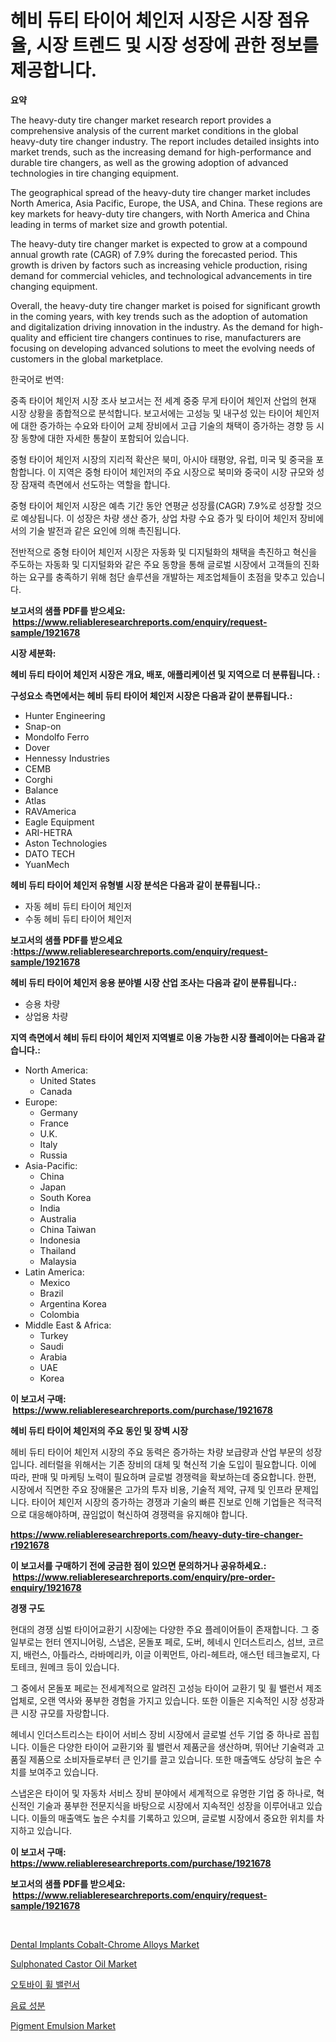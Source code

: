 <p><h1>헤비 듀티 타이어 체인저 시장은 시장 점유율, 시장 트렌드 및 시장 성장에 관한 정보를 제공합니다.</h1></p><p><strong>요약</strong></p>
<p><p>The heavy-duty tire changer market research report provides a comprehensive analysis of the current market conditions in the global heavy-duty tire changer industry. The report includes detailed insights into market trends, such as the increasing demand for high-performance and durable tire changers, as well as the growing adoption of advanced technologies in tire changing equipment.</p><p>The geographical spread of the heavy-duty tire changer market includes North America, Asia Pacific, Europe, the USA, and China. These regions are key markets for heavy-duty tire changers, with North America and China leading in terms of market size and growth potential.</p><p>The heavy-duty tire changer market is expected to grow at a compound annual growth rate (CAGR) of 7.9% during the forecasted period. This growth is driven by factors such as increasing vehicle production, rising demand for commercial vehicles, and technological advancements in tire changing equipment.</p><p>Overall, the heavy-duty tire changer market is poised for significant growth in the coming years, with key trends such as the adoption of automation and digitalization driving innovation in the industry. As the demand for high-quality and efficient tire changers continues to rise, manufacturers are focusing on developing advanced solutions to meet the evolving needs of customers in the global marketplace.</p><p>한국어로 번역:</p><p>중족 타이어 체인저 시장 조사 보고서는 전 세계 중중 무게 타이어 체인저 산업의 현재 시장 상황을 종합적으로 분석합니다. 보고서에는 고성능 및 내구성 있는 타이어 체인저에 대한 증가하는 수요와 타이어 교체 장비에서 고급 기술의 채택이 증가하는 경향 등 시장 동향에 대한 자세한 통찰이 포함되어 있습니다.</p><p>중형 타이어 체인저 시장의 지리적 확산은 북미, 아시아 태평양, 유럽, 미국 및 중국을 포함합니다. 이 지역은 중형 타이어 체인저의 주요 시장으로 북미와 중국이 시장 규모와 성장 잠재력 측면에서 선도하는 역할을 합니다.</p><p>중형 타이어 체인저 시장은 예측 기간 동안 연평균 성장률(CAGR) 7.9%로 성장할 것으로 예상됩니다. 이 성장은 차량 생산 증가, 상업 차량 수요 증가 및 타이어 체인저 장비에서의 기술 발전과 같은 요인에 의해 촉진됩니다.</p><p>전반적으로 중형 타이어 체인저 시장은 자동화 및 디지털화의 채택을 촉진하고 혁신을 주도하는 자동화 및 디지털화와 같은 주요 동향을 통해 글로벌 시장에서 고객들의 진화하는 요구를 충족하기 위해 첨단 솔루션을 개발하는 제조업체들이 초점을 맞추고 있습니다.</p></p>
<p><strong>보고서의 샘플 PDF를 받으세요: &nbsp;<a href="https://www.reliableresearchreports.com/enquiry/request-sample/1921678">https://www.reliableresearchreports.com/enquiry/request-sample/1921678</a></strong></p>
<p><strong>시장 세분화:</strong></p>
<p><strong> 헤비 듀티 타이어 체인저 시장은 개요, 배포, 애플리케이션 및 지역으로 더 분류됩니다. :</strong></p>
<p><strong>구성요소 측면에서는 헤비 듀티 타이어 체인저 시장은 다음과 같이 분류됩니다.:</strong></p>
<p><ul><li>Hunter Engineering</li><li>Snap-on</li><li>Mondolfo Ferro</li><li>Dover</li><li>Hennessy Industries</li><li>CEMB</li><li>Corghi</li><li>Balance</li><li>Atlas</li><li>RAVAmerica</li><li>Eagle Equipment</li><li>ARI-HETRA</li><li>Aston Technologies</li><li>DATO TECH</li><li>YuanMech</li></ul></p>
<p><strong> 헤비 듀티 타이어 체인저 유형별 시장 분석은 다음과 같이 분류됩니다.:</strong></p>
<p><ul><li>자동 헤비 듀티 타이어 체인저</li><li>수동 헤비 듀티 타이어 체인저</li></ul></p>
<p><strong>보고서의 샘플 PDF를 받으세요 :<a href="https://www.reliableresearchreports.com/enquiry/request-sample/1921678">https://www.reliableresearchreports.com/enquiry/request-sample/1921678</a></strong></p>
<p><strong> 헤비 듀티 타이어 체인저 응용 분야별 시장 산업 조사는 다음과 같이 분류됩니다.:</strong></p>
<p><ul><li>승용 차량</li><li>상업용 차량</li></ul></p>
<p><strong>지역 측면에서 헤비 듀티 타이어 체인저 지역별로 이용 가능한 시장 플레이어는 다음과 같습니다.:</strong></p>
<p><ul>
    <li>
        North America:
        <ul>
            <li>United States</li>
            <li>Canada</li>
        </ul>
    </li>
    <li>
        Europe:
        <ul>
            <li>Germany</li>
            <li>France</li>
            <li>U.K.</li>
            <li>Italy</li>
            <li>Russia</li>
        </ul>
    </li>
    <li>
        Asia-Pacific:
        <ul>
            <li>China</li>
            <li>Japan</li>
            <li>South Korea</li>
            <li>India</li>
            <li>Australia</li>
            <li>China Taiwan</li>
            <li>Indonesia</li>
            <li>Thailand</li>
            <li>Malaysia</li>
        </ul>
    </li>
    <li>
        Latin America:
        <ul>
            <li>Mexico</li>
            <li>Brazil</li>
            <li>Argentina Korea</li>
            <li>Colombia</li>
        </ul>
    </li>
    <li>
        Middle East & Africa:
        <ul>
            <li>Turkey</li>
            <li>Saudi</li>
            <li>Arabia</li>
            <li>UAE</li>
            <li>Korea</li>
        </ul>
    </li>
    </ul></p>
<p><strong>이 보고서 구매: &nbsp;<a href="https://www.reliableresearchreports.com/purchase/1921678">https://www.reliableresearchreports.com/purchase/1921678</a></strong></p>
<p><strong>헤비 듀티 타이어 체인저의 주요 동인 및 장벽 시장</strong></p>
<p><p>헤비 듀티 타이어 체인저 시장의 주요 동력은 증가하는 차량 보급량과 산업 부문의 성장입니다. 레터럴을 위해서는 기존 장비의 대체 및 혁신적 기술 도입이 필요합니다. 이에 따라, 판매 및 마케팅 노력이 필요하며 글로벌 경쟁력을 확보하는데 중요합니다. 한편, 시장에서 직면한 주요 장애물은 고가의 투자 비용, 기술적 제약, 규제 및 인프라 문제입니다. 타이어 체인저 시장의 증가하는 경쟁과 기술의 빠른 진보로 인해 기업들은 적극적으로 대응해야하며, 끊임없이 혁신하여 경쟁력을 유지해야 합니다.</p></p>
<p><strong><a href="https://www.reliableresearchreports.com/heavy-duty-tire-changer-r1921678">https://www.reliableresearchreports.com/heavy-duty-tire-changer-r1921678</a></strong></p>
<p><strong>이 보고서를 구매하기 전에 궁금한 점이 있으면 문의하거나 공유하세요.: &nbsp;<a href="https://www.reliableresearchreports.com/enquiry/pre-order-enquiry/1921678">https://www.reliableresearchreports.com/enquiry/pre-order-enquiry/1921678</a></strong></p>
<p><strong>경쟁 구도</strong></p>
<p><p>현대의 경쟁 심벌 타이어교환기 시장에는 다양한 주요 플레이어들이 존재합니다. 그 중 일부로는 헌터 엔지니어링, 스냅온, 몬돌포 페로, 도버, 헤네시 인더스트리스, 섬브, 코르지, 배런스, 아틀라스, 라바메리카, 이글 이퀵먼트, 아리-헤트라, 애스턴 테크놀로지, 다토테크, 원메크 등이 있습니다. </p><p>그 중에서 몬돌포 페로는 전세계적으로 알려진 고성능 타이어 교환기 및 휠 밸런서 제조업체로, 오랜 역사와 풍부한 경험을 가지고 있습니다. 또한 이들은 지속적인 시장 성장과 큰 시장 규모를 자랑합니다.</p><p>헤네시 인더스트리스는 타이어 서비스 장비 시장에서 글로벌 선두 기업 중 하나로 꼽힙니다. 이들은 다양한 타이어 교환기와 휠 밸런서 제품군을 생산하며, 뛰어난 기술력과 고품질 제품으로 소비자들로부터 큰 인기를 끌고 있습니다. 또한 매출액도 상당히 높은 수치를 보여주고 있습니다.</p><p>스냅온은 타이어 및 자동차 서비스 장비 분야에서 세계적으로 유명한 기업 중 하나로, 혁신적인 기술과 풍부한 전문지식을 바탕으로 시장에서 지속적인 성장을 이루어내고 있습니다. 이들의 매출액도 높은 수치를 기록하고 있으며, 글로벌 시장에서 중요한 위치를 차지하고 있습니다.</p></p>
<p><strong>이 보고서 구매: &nbsp; <a href="https://www.reliableresearchreports.com/purchase/1921678">https://www.reliableresearchreports.com/purchase/1921678</a></strong></p>
<p><strong>보고서의 샘플 PDF를 받으세요: &nbsp;<a href="https://www.reliableresearchreports.com/enquiry/request-sample/1921678">https://www.reliableresearchreports.com/enquiry/request-sample/1921678</a></strong><strong></strong></p>
<p>&nbsp;</p>
<p><p><a href="https://issuu.com/reportprime-2/docs/dental-implants-cobalt-chrome-alloys-market-size-2">Dental Implants Cobalt-Chrome Alloys Market</a></p><p><a href="https://github.com/julyju69/Market-Research-Report-List-3/blob/main/sulphonated-castor-oil-market.md">Sulphonated Castor Oil Market</a></p><p><a href="https://github.com/Howaoole34545/Market-Research-Report-List-1/blob/main/312899248849.md">오토바이 휠 밸런서</a></p><p><a href="https://medium.com/@emmettsaynford43546/%EC%9D%8C%EB%A3%8C-%EC%84%B1%EB%B6%84-%EC%8B%9C%EC%9E%A5-%EB%8F%99%ED%96%A5-%EB%B0%8F-%EC%8B%9C%EC%9E%A5-%EB%B6%84%EC%84%9D%EC%9D%80-2024-2031%EB%85%84%EA%B9%8C%EC%A7%80-%EC%98%88%EC%B8%A1%EB%90%98%EC%97%88%EC%8A%B5%EB%8B%88%EB%8B%A4-54c45669f80c">음료 성분</a></p><p><a href="https://github.com/nathandecarvalho/Market-Research-Report-List-3/blob/main/pigment-emulsion-market.md">Pigment Emulsion Market</a></p></p>